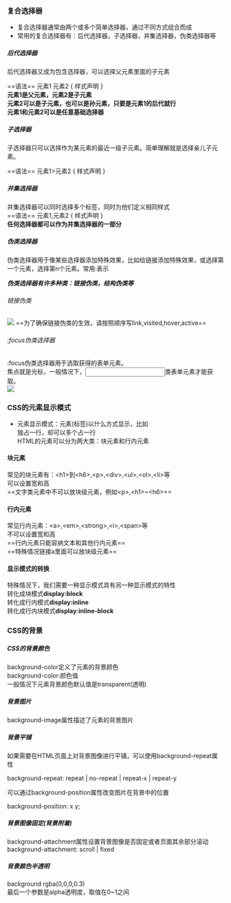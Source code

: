 ### 复合选择器
* 复合选择器通常由两个或多个简单选择器，通过不同方式组合而成  
* 常用的复合选择器有：后代选择器，子选择器，并集选择器，伪类选择器等  

##### 后代选择器
后代选择器又成为包含选择器，可以选择父元素里面的子元素  

==语法==
    元素1 元素2 { 样式声明 }  
**元素1是父元素，元素2是子元素**  
**元素2可以是子元素，也可以是孙元素，只要是元素1的后代就行**  
**元素1和元素2可以是任意基础选择器**  

##### 子选择器
子选择器只可以选择作为某元素的最近一级子元素。简单理解就是选择亲儿子元素。  

==语法==
    元素1>元素2 { 样式声明 }  

##### 并集选择器
并集选择器可以同时选择多个标签，同时为他们定义相同样式  
==语法==
    元素1,元素2 { 样式声明 }  
**任何选择器都可以作为并集选择器的一部分**  

##### 伪类选择器
伪类选择器用于像某些选择器添加特殊效果，比如给链接添加特殊效果，或选择第一个元素，选择第n个元素。常用:表示  

***伪类选择器有许多种类：链接伪类，结构伪类等***  
###### 链接伪类
![](../pictures/23.png)
==为了确保链接伪类的生效，请按照顺序写link,visited,hover,active==  

###### :focus伪类选择器
:focus伪类选择器用于选取获得的表单元素。  
焦点就是光标，一般情况下，<input>类表单元素才能获取。  
![](../pictures/24.png)  



### CSS的元素显示模式
* 元素显示模式：元素(标签)以什么方式显示，比如<div>独占一行，<span>却可以多个占一行  
HTML的元素可以分为两大类：块元素和行内元素  

 #### 块元素
 常见的块元素有：\<h1>到\<h6>,\<p>,\<div>,\<ul>,\<ol>,\<li>等  
 可以设置宽和高  
 ==文字类元素中不可以放块级元素，例如\<p>,\<h1>~\<h6>==  

 #### 行内元素
 常见行内元素：\<a>,\<em>,\<strong>,\<i>,\<span>等  
 不可以设置宽和高  
 ==行内元素只能容纳文本和其他行内元素==  
==特殊情况链接a里面可以放块级元素==  
#### 显示模式的转换  
特殊情况下，我们需要一种显示模式具有另一种显示模式的特性  
转化成块模式**display:block**  
转化成行内模式**display:inline**  
转化成行内块模式**display:inline-block**  


### CSS的背景
##### CSS的背景颜色
background-color定义了元素的背景颜色  
    background-color:颜色值  
一般情况下元素背景颜色默认值是transparent(透明)  

##### 背景图片
background-image属性描述了元素的背景图片  

##### 背景平铺
如果需要在HTML页面上对背景图像进行平铺，可以使用background-repeat属性  

background-repeat: repeat | no-repeat | repeat-x | repeat-y  

可以通过background-position属性改变图片在背景中的位置  

background-position: x y;  

##### 背景图像固定(背景附着)
background-attachment属性设置背景图像是否固定或者页面其余部分滚动  
    background-attachment: scroll | fixed  

##### 背景颜色半透明
background rgba(0,0,0,0.3)  
最后一个参数是alpha透明度，取值在0~1之间  









